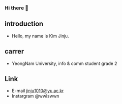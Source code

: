 ### Hi there 👋

## introduction
- Hello, my name is Kim Jinju.

## carrer
- YeongNam University, info & comm student grade 2

## Link
- E-mail jinju1010@yu.ac.kr
- Instargram @wwlswwn
